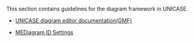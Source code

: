 This section contains guidelines for the diagram framework in UNICASE.
  * [UNICASE diagram editor documentation(GMF)](UNICASE_Diagram_Editor_Document.md)<br>
<ul><li><a href='MEDiagram_ID_Settings.md'>MEDiagram ID Settings</a> <br>